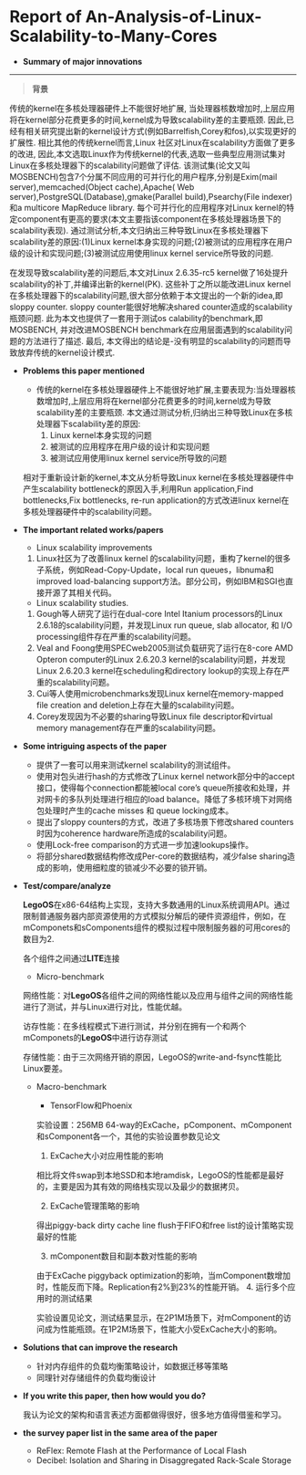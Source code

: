 # Report of An-Analysis-of-Linux-Scalability-to-Many-Cores
* **Summary of major innovations**
---
>**背景**


传统的kernel在多核处理器硬件上不能很好地扩展, 当处理器核数增加时,上层应用将在kernel部分花费更多的时间,kernel成为导致scalability差的主要瓶颈. 因此,已经有相关研究提出新的kernel设计方式(例如Barrelfish,Corey和fos),以实现更好的扩展性. 相比其他的传统kernel而言,Linux 社区对Linux在scalability方面做了更多的改进, 因此,本文选取Linux作为传统kernel的代表,选取一些典型应用测试集对Linux在多核处理器下的scalability问题做了评估. 该测试集(论文又叫MOSBENCH)包含7个分属不同应用的可并行化的用户程序,分别是Exim(mail server),memcached(Object cache),Apache( Web server),PostgreSQL(Database),gmake(Parallel build),Psearchy(File indexer)和a multicore MapReduce library. 每个可并行化的应用程序对Linux kernel的特定component有更高的要求(本文主要指该component在多核处理器场景下的scalability表现). 通过测试分析,本文归纳出三种导致Linux在多核处理器下scalability差的原因:(1)Linux kernel本身实现的问题;(2)被测试的应用程序在用户级的设计和实现问题;(3)被测试应用使用linux kernel service所导致的问题.

在发现导致scalability差的问题后,本文对Linux 2.6.35-rc5 kernel做了16处提升scalability的补丁,并编译出新的kernel(PK). 这些补丁之所以能改进Linux kernel在多核处理器下的scalability问题,很大部分依赖于本文提出的一个新的idea,即sloppy counter. sloppy counter能很好地解决shared counter造成的scalability瓶颈问题. 此为本文也提供了一套用于测试os calability的benchmark,即MOSBENCH, 并对改进MOSBENCH benchmark在应用层面遇到的scalability问题的方法进行了描述. 最后, 本文得出的结论是-没有明显的scalability的问题而导致放弃传统的kernel设计模式.

* **Problems this paper mentioned**
    
    * 传统的kernel在多核处理器硬件上不能很好地扩展,主要表现为:当处理器核数增加时,上层应用将在kernel部分花费更多的时间,kernel成为导致scalability差的主要瓶颈. 本文通过测试分析,归纳出三种导致Linux在多核处理器下scalability差的原因:
        1. Linux kernel本身实现的问题
        2. 被测试的应用程序在用户级的设计和实现问题
        3. 被测试应用使用linux kernel service所导致的问题
    
    相对于重新设计新的kernel,本文从分析导致Linux kernel在多核处理器硬件中产生scalability bottleneck的原因入手,利用Run application,Find bottlenecks,Fix bottlenecks, re-run application的方式改进linux kernel在多核处理器硬件中的scalability问题。

* **The important related works/papers**
    * Linux scalability improvements
    1. Linux社区为了改善linux kernel 的scalability问题，重构了kernel的很多子系统，例如Read-Copy-Update，local run queues，libnuma和improved
load-balancing support方法。部分公司，例如IBM和SGI也直接开源了其相关代码。
    * Linux scalability studies.
    1. Gough等人研究了运行在dual-core Intel Itanium processors的Linux 2.6.18的scalability问题，并发现Linux run queue, slab allocator,
和 I/O processing组件存在严重的scalability问题。
    2. Veal and Foong使用SPECweb2005测试负载研究了运行在8-core AMD Opteron computer的Linux 2.6.20.3 kernel的scalability问题，并发现Linux 2.6.20.3 kernel在scheduling和directory lookup的实现上存在严重的scalability问题。
    3. Cui等人使用microbenchmarks发现Linux kernel在memory-mapped file creation and deletion上存在大量的scalability问题。
    4. Corey发现因为不必要的sharing导致Linux file descriptor和virtual memory management存在严重的scalability问题。
    

* **Some intriguing aspects of the paper**
    * 提供了一套可以用来测试kernel scalability的测试组件。
    * 使用对包头进行hash的方式修改了Linux kernel network部分中的accept接口，使得每个connection都能被local core’s queue所接收和处理，并对网卡的多队列处理进行相应的load balance。降低了多核环境下对网络包处理时产生的cache misses 和 queue locking成本。
    * 提出了sloppy counters的方式，改进了多核场景下修改shared counters时因为coherence hardware所造成的scalability问题。
    * 使用Lock-free comparison的方式进一步加速lookups操作。
    * 将部分shared数据结构修改成Per-core的数据结构，减少false sharing造成的影响，使用细粒度的锁减少不必要的锁开销。

 * **Test/compare/analyze**

     **LegoOS**在x86-64结构上实现，支持大多数通用的Linux系统调用API。通过限制普通服务器内部资源使用的方式模拟分解后的硬件资源组件，例如，在mComponets和sComponents组件的模拟过程中限制服务器的可用cores的数目为2.
     
     各个组件之间通过**LITE**连接
     * Micro-benchmark
    
     网络性能：对**LegoOS**各组件之间的网络性能以及应用与组件之间的网络性能进行了测试，并与Linux进行对比，性能优越。
    
     访存性能：在多线程模式下进行测试，并分别在拥有一个和两个mComponets的**LegoOS**中进行访存测试
     
     存储性能：由于三次网络开销的原因，LegoOS的write-and-fsync性能比Linux要差。
     
     * Macro-benchmark
        * TensorFlow和Phoenix
        
        实验设置：256MB 64-way的ExCache，pComponent、mComponent和sComponent各一个，其他的实验设置参数见论文
        
        1. ExCache大小对应用性能的影响
        
        相比将文件swap到本地SSD和本地ramdisk，LegoOS的性能都是最好的，主要是因为其有效的网络栈实现以及最少的数据拷贝。
        
        2. ExCache管理策略的影响
      
        得出piggy-back dirty cache line flush于FIFO和free list的设计策略实现最好的性能
        
        3. mComponent数目和副本数对性能的影响
        
        由于ExCache piggyback optimization的影响，当mComponent数增加时，性能反而下降。Replication有2%到23%的性能开销。
        4. 运行多个应用时的测试结果
        
        实验设置见论文，测试结果显示，在2P1M场景下，对mComponent的访问成为性能瓶颈。在1P2M场景下，性能大小受ExCache大小的影响。
        
 * **Solutions that can improve the research**    
    * 针对内存组件的负载均衡策略设计，如数据迁移等策略
    * 同理针对存储组件的负载均衡设计
    

* **If you write this paper, then how would you do?**

    我认为论文的架构和语言表述方面都做得很好，很多地方值得借鉴和学习。
    
* **the survey paper list in the same area of the paper**

   * ReFlex: Remote Flash at the Performance of Local Flash
   * Decibel: Isolation and Sharing in Disaggregated Rack-Scale Storage
